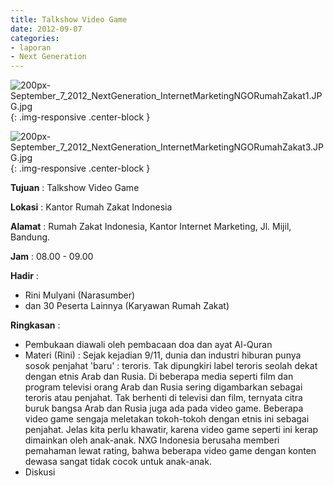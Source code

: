 ```yaml
---
title: Talkshow Video Game
date: 2012-09-07
categories:
- laporan
- Next Generation
---
```



![200px-September_7_2012_NextGeneration_InternetMarketingNGORumahZakat1.JPG.jpg](/uploads/200px-September_7_2012_NextGeneration_InternetMarketingNGORumahZakat1.JPG.jpg){: .img-responsive .center-block }

![200px-September_7_2012_NextGeneration_InternetMarketingNGORumahZakat3.JPG.jpg](/uploads/200px-September_7_2012_NextGeneration_InternetMarketingNGORumahZakat3.JPG.jpg){: .img-responsive .center-block }


**Tujuan** : Talkshow Video Game

**Lokasi** : Kantor Rumah Zakat Indonesia 

**Alamat** : Rumah Zakat Indonesia, Kantor Internet Marketing, Jl. Mijil, Bandung. 

**Jam** : 08.00 - 09.00 

**Hadir** :
* Rini Mulyani (Narasumber)
* dan 30 Peserta Lainnya (Karyawan Rumah Zakat)

**Ringkasan** :
* Pembukaan diawali oleh pembacaan doa dan ayat Al-Quran
* Materi (Rini) : Sejak kejadian 9/11, dunia dan industri hiburan punya sosok penjahat 'baru' : teroris. Tak dipungkiri label teroris seolah dekat dengan etnis Arab dan Rusia. Di beberapa media seperti film dan program televisi orang Arab dan Rusia sering digambarkan sebagai teroris atau penjahat. Tak berhenti di televisi dan film, ternyata citra buruk bangsa Arab dan Rusia juga ada pada video game. Beberapa video game sengaja meletakan tokoh-tokoh dengan etnis ini sebagai penjahat. Jelas kita perlu khawatir, karena video game seperti ini kerap dimainkan oleh anak-anak. NXG Indonesia berusaha memberi pemahaman lewat rating, bahwa beberapa video game dengan konten dewasa sangat tidak cocok untuk anak-anak.
* Diskusi 
